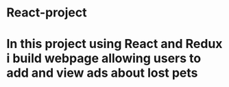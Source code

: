 # React-project
# In this project using React and Redux i build webpage allowing users to add and view ads about lost pets
